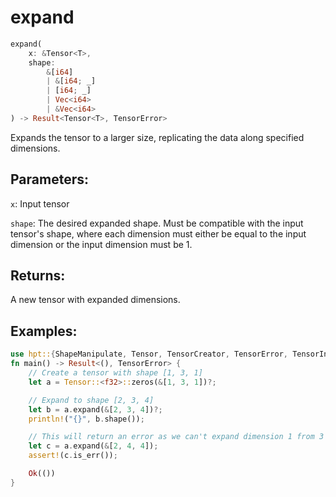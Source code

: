 # expand
```rust
expand(
    x: &Tensor<T>,
    shape: 
        &[i64]
        | &[i64; _]
        | [i64; _] 
        | Vec<i64> 
        | &Vec<i64>
) -> Result<Tensor<T>, TensorError>
```
Expands the tensor to a larger size, replicating the data along specified dimensions.

## Parameters:
`x`: Input tensor

`shape`: The desired expanded shape. Must be compatible with the input tensor's shape, where each dimension must either be equal to the input dimension or the input dimension must be 1.

## Returns:
A new tensor with expanded dimensions.

## Examples:
```rust
use hpt::{ShapeManipulate, Tensor, TensorCreator, TensorError, TensorInfo};
fn main() -> Result<(), TensorError> {
    // Create a tensor with shape [1, 3, 1]
    let a = Tensor::<f32>::zeros(&[1, 3, 1])?;

    // Expand to shape [2, 3, 4]
    let b = a.expand(&[2, 3, 4])?;
    println!("{}", b.shape());

    // This will return an error as we can't expand dimension 1 from 3 to 4
    let c = a.expand(&[2, 4, 4]);
    assert!(c.is_err());

    Ok(())
}
```